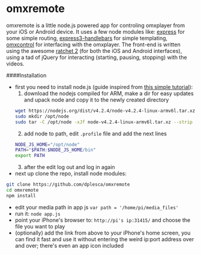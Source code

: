 omxremote
=========

omxremote is a little node.js powered app for controling omxplayer from your iOS or Android device. It uses a few node modules like: [express](http://expressjs.com/) for some simple routing, [express3-handlebars](https://github.com/ericf/express3-handlebars) for simple templating, [omxcontrol](https://github.com/rikkertkoppes/omxcontrol) for interfacing with the omxplayer. The front-end is written using the awesome [ratchet 2](http://goratchet.com/) (for both the iOS and Android interfaces), using a tad of jQuery for interacting (starting, pausing, stopping) with the videos.

####Installation

- first you need to install node.js (guide inspired from [this simple tutorial](http://blog.rueedlinger.ch/2013/03/raspberry-pi-and-nodejs-basic-setup/)):
    1. download the nodejs compiled for ARM, make a dir for easy updates and upack node and copy it to the newly created directory
    ```bash
    wget https://nodejs.org/dist/v4.2.4/node-v4.2.4-linux-armv6l.tar.xz
    sudo mkdir /opt/node
    sudo tar -C /opt/node -xJf node-v4.2.4-linux-armv6l.tar.xz --strip 1
    ```
    2. add node to path, edit `.profile` file and add the next lines  
    ```bash
    NODE_JS_HOME="/opt/node"
    PATH="$PATH:$NODE_JS_HOME/bin"
    export PATH
    ```  
    3. after the edit log out and log in again
- next up clone the repo, install node modules:  
```bash
git clone https://github.com/dplesca/omxremote
cd omxremote
npm install
```
- edit your media path in app js `var path = '/home/pi/media_files'`  
- run it: `node app.js`
- point your iPhone's browser to: `http://pi's ip:31415/` and choose the file you want to play
- (optionally) add the link from above to your iPhone's home screen, you can find it fast and use it without entering the weird ip:port address over and over; there's even an app icon included
